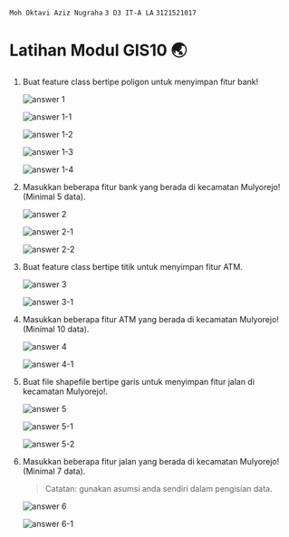 `Moh Oktavi Aziz Nugraha` `3 D3 IT-A LA` `3121521017`

# Latihan Modul GIS10 🌏

1. Buat feature class bertipe poligon untuk menyimpan fitur bank!

   ![answer 1](./screenshots/ss-1.png)

   ![answer 1-1](./screenshots/ss-1-1.png)

   ![answer 1-2](./screenshots/ss-1-2.png)

   ![answer 1-3](./screenshots/ss-1-3.png)

   ![answer 1-4](./screenshots/ss-1-4.png)

2. Masukkan beberapa fitur bank yang berada di kecamatan Mulyorejo! (Minimal
   5 data).

   ![answer 2](./screenshots/ss-2.png)

   ![answer 2-1](./screenshots/ss-2-1.png)

   ![answer 2-2](./screenshots/ss-2-2.png)

3. Buat feature class bertipe titik untuk menyimpan fitur ATM.

   ![answer 3](./screenshots/ss-3.png)

   ![answer 3-1](./screenshots/ss-3-1.png)

4. Masukkan beberapa fitur ATM yang berada di kecamatan Mulyorejo! (Minimal
   10 data).

   ![answer 4](./screenshots/ss-4.png)

   ![answer 4-1](./screenshots/ss-4-1.png)

5. Buat file shapefile bertipe garis untuk menyimpan fitur jalan di kecamatan
   Mulyorejo!.

   ![answer 5](./screenshots/ss-5.png)

   ![answer 5-1](./screenshots/ss-5-1.png)

   ![answer 5-2](./screenshots/ss-5-2.png)

6. Masukkan beberapa fitur jalan yang berada di kecamatan Mulyorejo! (Minimal
   7 data).

   > Catatan: gunakan asumsi anda sendiri dalam pengisian data.

   ![answer 6](./screenshots/ss-6.png)

   ![answer 6-1](./screenshots/ss-6-1.png)

